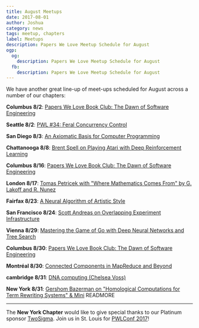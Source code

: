 ```yaml
---
title: August Meetups
date: 2017-08-01
author: Joshua
category: news
tags: meetup, chapters
label: Meetups
description: Papers We Love Meetup Schedule for August
ogp:
  og:
    description: Papers We Love Meetup Schedule for August
  fb:
    description: Papers We Love Meetup Schedule for August
---
```


We have another great line-up of meet-ups scheduled for August across a number of our chapters:

  
**Columbus 8/2**: [Papers We Love Book Club: The Dawn of Software Engineering](https://www.meetup.com/Papers-We-Love-Columbus/events/242066767/)

  
**Seattle 8/2**: [PWL #34: Feral Concurrency Control](https://www.meetup.com/Papers-We-Love-Seattle/events/240921517/)

  
**San Diego 8/3**: [An Axiomatic Basis for Computer Programming](https://www.meetup.com/Papers-We-Love-San-Diego/events/241436374/)

  
**Chattanooga 8/8**: [Brent Spell on Playing Atari with Deep Reinforcement Learning](https://www.meetup.com/Papers-We-Love-Chattanooga/events/241799114/)

  
**Columbus 8/16**: [Papers We Love Book Club: The Dawn of Software Engineering](https://www.meetup.com/Papers-We-Love-Columbus/events/242441482/)

  
**London 8/17**: [Tomas Petricek with "Where Mathematics Comes From" by G. Lakoff and R. Nunez](https://www.meetup.com/Papers-We-Love-London/events/242355199/)

  
**Fairfax 8/23**: [A Neural Algorithm of Artistic Style](https://www.meetup.com/Papers-We-Love-DC-NoVA/events/240453524/)

  
**San Francisco 8/24**: [Scott Andreas on Overlapping Experiment Infrastructure](https://www.meetup.com/papers-we-love-too/events/241365367/)

  
**Vienna 8/29**: [Mastering the Game of Go with Deep Neural Networks and Tree Search](https://www.meetup.com/Papers-We-Love-Vienna/events/241144787/)

  
**Columbus 8/30**: [Papers We Love Book Club: The Dawn of Software Engineering](https://www.meetup.com/Papers-We-Love-Columbus/events/242440092/)

  
**Montréal 8/30**: [Connected Components in MapReduce and Beyond](https://www.meetup.com/Papers-We-Love-Montreal/events/240892572/)

  
**cambridge  8/31**: [DNA computing (Chelsea Voss)](https://www.meetup.com/Papers-We-Love-Boston-Cambridge/events/242585331/)

  
**New York  8/31**: [Gershom Bazerman on "Homological Computations for Term Rewriting Systems" & Mini](https://www.meetup.com/papers-we-love/events/242063907/)
 READMORE

---

The **New York Chapter** would like to give special thanks to our Platinum sponsor [TwoSigma](https://www.twosigma.com). Join us in St. Louis for [PWLConf 2017](http://pwlconf.org/)!

